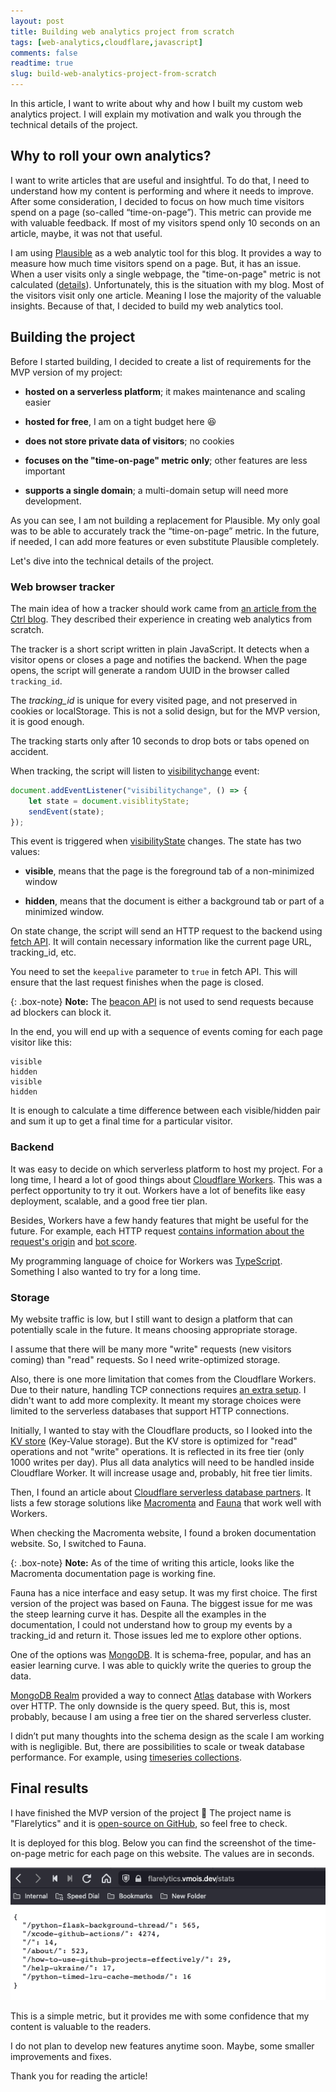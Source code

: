 ```yaml
---
layout: post
title: Building web analytics project from scratch
tags: [web-analytics,cloudflare,javascript]
comments: false
readtime: true
slug: build-web-analytics-project-from-scratch
---
```


In this article, I want to write about why and how I built my custom web analytics project. I will explain my motivation and walk you through the technical details of the project.

## Why to roll your own analytics?

I want to write articles that are useful and insightful. To do that, I need to understand how my content is performing and where it needs to improve. After some consideration, I decided to focus on how much time visitors spend on a page (so-called “time-on-page”). This metric can provide me with valuable feedback. If most of my visitors spend only 10 seconds on an article, maybe, it was not that useful.

I am using [Plausible](https://plausible.io) as a web analytic tool for this blog. It provides a way to measure how much time visitors spend on a page. But, it has an issue. When a user visits only a single webpage, the "time-on-page" metric is not calculated ([details](https://github.com/plausible/analytics/discussions/863)). Unfortunately, this is the situation with my blog. Most of the visitors visit only one article. Meaning I lose the majority of the valuable insights. Because of that, I decided to build my web analytics tool.

## Building the project

Before I started building, I decided to create a list of requirements for the MVP version of my project:

- **hosted on a serverless platform**; it makes maintenance and scaling easier

- **hosted for free**, I am on a tight budget here :satisfied:

- **does not store private data of visitors**; no cookies

- **focuses on the "time-on-page" metric only**; other features are less important

- **supports a single domain**; a multi-domain setup will need more development.

As you can see, I am not building a replacement for Plausible. My only goal was to be able to accurately track the “time-on-page” metric. In the future, if needed, I can add more features or even substitute Plausible completely.

Let's dive into the technical details of the project.

### Web browser tracker

The main idea of how a tracker should work came from [an article from the Ctrl blog](https://www.ctrl.blog/entry/ctrl-analytics.html). They described their experience in creating web analytics from scratch.

The tracker is a short script written in plain JavaScript. It detects when a visitor opens or closes a page and notifies the backend. When the page opens, the script will generate a random UUID in the browser called `tracking_id`. 

The *tracking_id* is unique for every visited page, and not preserved in cookies or localStorage. This is not a solid design, but for the MVP version, it is good enough.

The tracking starts only after 10 seconds to drop bots or tabs opened on accident.

When tracking, the script will listen to [visibilitychange](https://developer.mozilla.org/en-US/docs/Web/API/Document/visibilitychange_event) event:

```javascript
document.addEventListener("visibilitychange", () => {
    let state = document.visiblityState;
    sendEvent(state);
});
```

This event is triggered when [visibilityState](https://developer.mozilla.org/en-US/docs/Web/API/Document/visibilityState) changes.
The state has two values:

- **visible**, means that the page is the foreground tab of a non-minimized window

- **hidden**, means that the document is either a background tab or part of a minimized window.

On state change, the script will send an HTTP request to the backend using [fetch API](https://developer.mozilla.org/en-US/docs/Web/API/Fetch_API). It will contain necessary information like the current page URL, tracking_id, etc.

You need to set the `keepalive` parameter to `true` in fetch API. This will ensure that the last request finishes when the page is closed.

{: .box-note}
**Note:** The [beacon API](https://developer.mozilla.org/en-US/docs/Web/API/Beacon_API) is not used to send requests because ad blockers can block it.

In the end, you will end up with a sequence of events coming for each page visitor like this:

```
visible
hidden
visible
hidden
```

It is enough to calculate a time difference between each visible/hidden pair and sum it up to get a final time for a particular visitor.


### Backend

It was easy to decide on which serverless platform to host my project. For a long time, I heard a lot of good things about [Cloudflare Workers](https://workers.cloudflare.com). This was a perfect opportunity to try it out. Workers have a lot of benefits like easy deployment, scalable, and a good free tier plan.

Besides, Workers have a few handy features that might be useful for the future. For example, each HTTP request [contains information about the request's origin](https://developers.cloudflare.com/workers/runtime-apis/request#incomingrequestcfproperties) and [bot score](https://developers.cloudflare.com/bots/reference/bot-management-variables/).

My programming language of choice for Workers was [TypeScript](https://www.typescriptlang.org/). Something I also wanted to try for a long time.

### Storage

My website traffic is low, but I still want to design a platform that can potentially scale in the future. It means choosing appropriate storage.

I assume that there will be many more "write" requests (new visitors coming) than "read" requests. So I need write-optimized storage.

Also, there is one more limitation that comes from the Cloudflare Workers. Due to their nature, handling TCP connections requires [an extra setup](https://blog.cloudflare.com/introducing-socket-workers/). I didn't want to add more complexity. It meant my storage choices were limited to the serverless databases that support HTTP connections.

Initially, I wanted to stay with the Cloudflare products, so I looked into the [KV store](https://developers.cloudflare.com/workers/learning/how-kv-works/) (Key-Value storage). But the KV store is optimized for "read" operations and not "write" operations. It is reflected in its free tier (only 1000 writes per day). Plus all data analytics will need to be handled inside Cloudflare Worker. It will increase usage and, probably, hit free tier limits.

Then, I found an article about [Cloudflare serverless database partners](https://blog.cloudflare.com/partnership-announcement-db/). It lists a few storage solutions like [Macromenta](https://www.macrometa.com) and [Fauna](https://fauna.com) that work well with Workers. 

When checking the Macromenta website, I found a broken documentation website. So, I switched to Fauna.

{: .box-note} 
**Note:** As of the time of writing this article, looks like the Macromenta documentation page is working fine.

Fauna has a nice interface and easy setup. It was my first choice. The first version of the project was based on Fauna. The biggest issue for me was the steep learning curve it has. Despite all the examples in the documentation, I could not understand how to group my events by a tracking_id and return it. Those issues led me to explore other options.

One of the options was [MongoDB](https://www.mongodb.com). It is schema-free, popular, and has an easier learning curve. I was able to quickly write the queries to group the data.

[MongoDB Realm](https://www.mongodb.com/realm) provided a way to connect [Atlas](https://www.mongodb.com/atlas) database with Workers over HTTP. The only downside is the query speed. But, this is, most probably, because I am using a free tier on the shared serverless cluster.

I didn’t put many thoughts into the schema design as the scale I am working with is negligible. But, there are possibilities to scale or tweak database performance. For example, using [timeseries collections](https://www.mongodb.com/docs/manual/core/timeseries-collections/).

## Final results

I have finished the MVP version of the project :tada: The project name is "Flarelytics" and it is [open-source on GitHub](https://github.com/VMois/flarelytics), so feel free to check.

It is deployed for this blog. Below you can find the screenshot of the time-on-page metric for each page on this website. The values are in seconds.

![Screenshot pf Flarelytics MVP time-on-page statistics for vmois.dev website](/assets/posts/flarelytics_mvp_stats.png)

This is a simple metric, but it provides me with some confidence that my content is valuable to the readers.

I do not plan to develop new features anytime soon. Maybe, some smaller improvements and fixes.

Thank you for reading the article!
